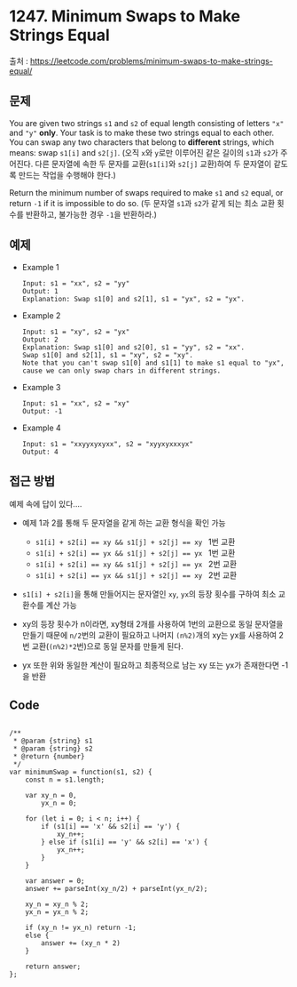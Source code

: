 # 1247. Minimum Swaps to Make Strings Equal

출처 : https://leetcode.com/problems/minimum-swaps-to-make-strings-equal/

## 문제

You are given two strings `s1` and `s2` of equal length consisting of letters  `"x"`  and  `"y"`  **only**. Your task is to make these two strings equal to each other. You can swap any two characters that belong to  **different**  strings, which means: swap  `s1[i]`  and  `s2[j]`.
(오직 `x`와 `y`로만 이루어진 같은 길이의 `s1`과 `s2`가 주어진다. 다른 문자열에 속한 두 문자를 교환(`s1[i]`와 `s2[j]` 교환)하여 두 문자열이 같도록 만드는 작업을 수행해야 한다.)

Return the minimum number of swaps required to make `s1` and  `s2`  equal, or return `-1` if it is impossible to do so.
(두 문자열 `s1`과 `s2`가 같게 되는 최소 교환 횟수를 반환하고, 불가능한 경우 `-1`을 반환하라.)


## 예제

- Example 1
	```
	Input: s1 = "xx", s2 = "yy"
	Output: 1
	Explanation: Swap s1[0] and s2[1], s1 = "yx", s2 = "yx".
	```
- Example 2
	```
	Input: s1 = "xy", s2 = "yx"
	Output: 2
	Explanation: Swap s1[0] and s2[0], s1 = "yy", s2 = "xx".
	Swap s1[0] and s2[1], s1 = "xy", s2 = "xy".
	Note that you can't swap s1[0] and s1[1] to make s1 equal to "yx", cause we can only swap chars in different strings.
	```
- Example 3
	```
	Input: s1 = "xx", s2 = "xy"
	Output: -1
	```

- Example 4
	```
	Input: s1 = "xxyyxyxyxx", s2 = "xyyxyxxxyx"
	Output: 4
	```
## 접근 방법

예제 속에 답이 있다....
- 예제 1과 2를 통해 두 문자열을 같게 하는 교환 형식을 확인 가능
	- `s1[i] + s2[i] == xy && s1[j] + s2[j] == xy ` 1번 교환
	- `s1[i] + s2[i] == yx && s1[j] + s2[j] == yx ` 1번 교환
	- `s1[i] + s2[i] == xy && s1[j] + s2[j] == yx ` 2번 교환
	- `s1[i] + s2[i] == yx && s1[j] + s2[j] == xy ` 2번 교환

- `s1[i] + s2[i]`을 통해 만들어지는 문자열인 `xy`, `yx`의 등장 횟수를 구하여 최소 교환수를 계산 가능
- xy의 등장 횟수가 n이라면, xy형태 2개를 사용하여 1번의 교환으로 동일 문자열을 만들기 때문에 `n/2`번의 교환이 필요하고 나머지 `(n%2)`개의 xy는 yx를 사용하여 2번 교환(`(n%2)*2`번)으로 동일 문자를 만들게 된다.
- yx 또한 위와 동일한 계산이 필요하고 최종적으로 남는 xy 또는 yx가 존재한다면 -1을 반환

## Code
<pre>
<code>
/**
 * @param {string} s1
 * @param {string} s2
 * @return {number}
 */
var minimumSwap = function(s1, s2) {
    const n = s1.length;
    
    var xy_n = 0,
        yx_n = 0;
    
    for (let i = 0; i < n; i++) {
        if (s1[i] == 'x' && s2[i] == 'y') {
            xy_n++;
        } else if (s1[i] == 'y' && s2[i] == 'x') {
            yx_n++;
        }
    }
    
    var answer = 0;
    answer += parseInt(xy_n/2) + parseInt(yx_n/2);
    
    xy_n = xy_n % 2;
    yx_n = yx_n % 2;
    
    if (xy_n != yx_n) return -1;
    else {
        answer += (xy_n * 2)
    }
    
    return answer;
};
</code>
</pre>
